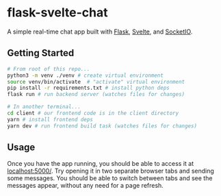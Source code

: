 # flask-svelte-chat

A simple real-time chat app built with [Flask](https://flask.palletsprojects.com/en/2.0.x/), [Svelte](https://svelte.dev/), and [SocketIO](https://socket.io/).

## Getting Started

```sh
# From root of this repo...
python3 -m venv ./venv # create virtual environment
source venv/bin/activate  # "activate" virtual environment
pip install -r requirements.txt # install python deps
flask run # run backend server (watches files for changes)

# In another terminal...
cd client # our frontend code is in the client directory
yarn # install frontend deps
yarn dev # run frontend build task (watches files for changes)
```

## Usage

Once you have the app running, you should be able to access it at [localhost:5000/](http://localhost:5000/). Try opening it in two separate browser tabs and sending some messages. You should be able to switch between tabs and see the messages appear, without any need for a page refresh.
